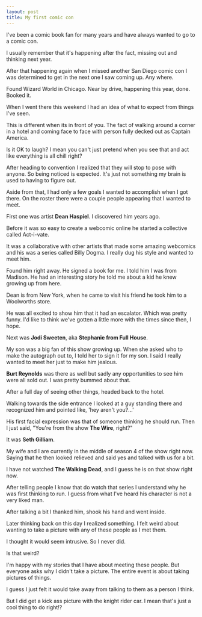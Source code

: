 ```yaml
---
layout: post
title: My first comic con
---
```

I've been a comic book fan for many years and have always wanted to go to a comic con.

I usually remember that it's happening after the fact, missing out and thinking next year. 

After that happening again when I missed another San Diego comic con I was determined to get in the next one I saw coming up. Any where. 

Found Wizard World in Chicago. Near by drive, happening this year, done. Booked it. 

When I went there this weekend I had an idea of what to expect from things I've seen.

This is different when its in front of you. The fact of walking around a corner in a hotel and coming face to face with person fully decked out as Captain America. 

Is it OK to laugh? I mean you can't just pretend when you see that and act like everything is all chill right?

After heading to convention I realized that they will stop to pose with anyone. So being noticed is expected. It's just not something my brain is used to having to figure out. 

Aside from that, I had only a few goals I wanted to accomplish when I got there. On the roster there were a couple people appearing that I wanted to meet.

First one was artist **Dean Haspiel**. I discovered him years ago. 

Before it was so easy to create a webcomic online he started a collective called Act-i-vate.

It was a collaborative with other artists that made some amazing webcomics and his was a series called Billy Dogma. I really dug his style and wanted to meet him. 

Found him right away. He signed a book for me. I told him I was from Madison. He had an interesting story he told me about a kid he knew growing up from here.

Dean is from New York, when he came to visit his friend he took him to a Woolworths store.

He was all excited to show him that it had an escalator. Which was pretty funny. I'd like to think we've gotten a little more with the times since then, I hope.

Next was **Jodi Sweeten**, aka **Stephanie from Full House**. 

My son was a big fan of this show growing up. When she asked who to make the autograph out to, I told her to sign it for my son. I said I really wanted to meet her just to make him jealous.

**Burt Reynolds** was there as well but sadly any opportunities to see him were all sold out. I was pretty bummed about that. 

After a full day of seeing other things, headed back to the hotel.

Walking towards the side entrance I looked at a guy standing there and recognized him and pointed like, 'hey aren't you?...'

His first facial expression was that of someone thinking he should run. Then I just said, "You're from the show **The Wire**, right?"

It was **Seth Gilliam**. 

My wife and I are currently in the middle of season 4 of the show right now. Saying that he then looked relieved and said yes and talked with us for a bit. 

I have not watched **The Walking Dead**, and I guess he is on that show right now. 

After telling people I know that do watch that series I understand why he was first thinking to run. I guess from what I've heard his character is not a very liked man. 

After talking a bit I thanked him, shook his hand and went inside. 

Later thinking back on this day I realized something. I felt weird about wanting to take a picture with any of these people as I met them. 

I thought it would seem intrusive. So I never did. 

Is that weird?

I'm happy with my stories that I have about meeting these people. But everyone asks why I didn't take a picture. The entire event is about taking pictures of things.

I guess I just felt it would take away from talking to them as a person I think.

But I did get a kick ass picture with the knight rider car. I mean that's just a cool thing to do right!?
